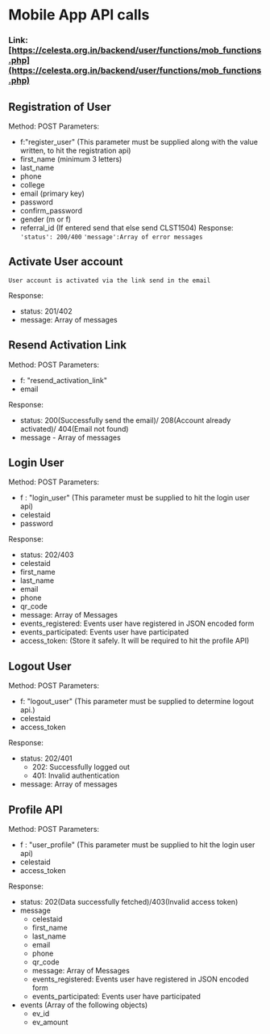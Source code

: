 # Mobile App API calls

### Link: [https://celesta.org.in/backend/user/functions/mob_functions.php](https://celesta.org.in/backend/user/functions/mob_functions.php)

## Registration of User
Method: POST
Parameters: 
* f:"register_user"  (This parameter must be supplied along with the value written, to hit the registration api)
* first_name (minimum 3 letters)
* last_name
* phone
* college
* email (primary key)
* password
* confirm_password
* gender (m or f)
* referral_id (If entered send that else send CLST1504)
Response:
	```'status': 200/400```
	```'message':Array of error messages```

## Activate User account
```User account is activated via the link send in the email```

Response:
* status: 201/402
* message: Array of messages

## Resend Activation Link
Method: POST
Parameters:
* f: "resend_activation_link"
* email

Response:
* status: 200(Successfully send the email)/ 208(Account already activated)/ 404(Email not found)
* message - Array of messages

## Login User
Method: POST
Parameters: 
* f : "login_user"  (This parameter must be supplied to hit the login user api)
* celestaid
* password

Response: 
* status: 202/403
* celestaid
* first_name
* last_name
* email
* phone
* qr_code
* message: Array of Messages
* events_registered: Events user have registered in JSON encoded form
* events_participated: Events user have participated
* access_token: (Store it safely. It will be required to hit the profile API)

## Logout User
Method: POST
Parameters:
* f: "logout_user" (This parameter must be supplied to determine logout api.)
* celestaid
* access_token

Response:
* status: 202/401
  - 202: Successfully logged out
  - 401: Invalid authentication
* message: Array of messages

## Profile API
Method: POST
Parameters:
* f : "user_profile"  (This parameter must be supplied to hit the login user api)
* celestaid
* access_token

Response: 
* status: 202(Data successfully fetched)/403(Invalid access token)
* message
    - celestaid
    - first_name
    - last_name
    - email
    - phone
    - qr_code
    - message: Array of Messages
    - events_registered: Events user have registered in JSON encoded form
    - events_participated: Events user have participated
* events (Array of the following objects)
    - ev_id
    - ev_amount

